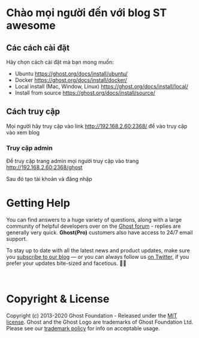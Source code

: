 # Chào mọi người đến với blog ST awesome

## Các cách cài đặt 
Hãy chọn cách cài đặt mà bạn mong muốn:
  * Ubuntu https://ghost.org/docs/install/ubuntu/
  * Docker https://ghost.org/docs/install/docker/
  * Local install (Mac, Window, Linux) https://ghost.org/docs/install/local/
  * Install from source https://ghost.org/docs/install/source/
## Cách truy cập
Mọi người hãy truy cập vào link http://192.168.2.60:2368/ để vào truy cập vào xem blog

### Truy cập admin

Để truy cập trang admin mọi người truy cập vào trang http://192.168.2.60:2368/ghost 

  Sau đó tạo tài khoản và đăng nhập
  
  
  
  
  
# Getting Help

You can find answers to a huge variety of questions, along with a large community of helpful developers over on the [Ghost forum](https://forum.ghost.org/) - replies are generally very quick. **Ghost(Pro)** customers also have access to 24/7 email support.

To stay up to date with all the latest news and product updates, make sure you [subscribe to our blog](https://ghost.org/blog/) — or you can always follow us [on Twitter](https://twitter.com/Ghost), if you prefer your updates bite-sized and facetious. :saxophone::turtle:

&nbsp;

# Copyright & License

Copyright (c) 2013-2020 Ghost Foundation - Released under the [MIT license](LICENSE). Ghost and the Ghost Logo are trademarks of Ghost Foundation Ltd. Please see our [trademark policy](https://ghost.org/trademark/) for info on acceptable usage.
